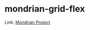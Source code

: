 # mondrian-grid-flex

<p>Link: <a href="https://ramoj745.github.io/mondrian-grid-flex/">Mondrian Project</a> </p>
